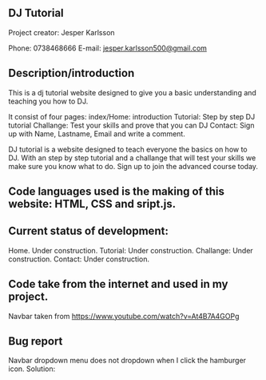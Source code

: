 ## DJ Tutorial

Project creator: Jesper Karlsson

Phone: 0738468666
E-mail: jesper.karlsson500@gmail.com

## Description/introduction

This is a dj tutorial website designed to give you a basic understanding and teaching you how to DJ. 

It consist of four pages:
index/Home: introduction
Tutorial: Step by step DJ tutorial
Challange: Test your skills and prove that you can DJ
Contact: Sign up with Name, Lastname, Email and write a comment.

DJ tutorial is a website designed to teach everyone the basics on how to DJ. 
With an step by step tutorial and a challange that will test your skills we make sure you know what to do.
Sign up to join the advanced course today.

## Code languages used is the making of this website: HTML, CSS and sript.js.

## Current status of development: 
Home. Under construction.
Tutorial: Under construction.
Challange: Under construction.
Contact: Under construction.

## Code take from the internet and used in my project.

Navbar taken from https://www.youtube.com/watch?v=At4B7A4GOPg

## Bug report
Navbar dropdown menu does not dropdown when I click the hamburger icon.
Solution:


